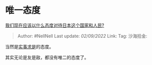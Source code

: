 # 唯一态度
[我们现在应该以什么态度对待日本这个国家和人民?](https://www.zhihu.com/question/528381254/answer/2648814183)

> Author: #NellNell
> Last update: *02/09/2022*
> Link:
> Tag:
> 沙海拾金:

当然是[实事求是](https://www.zhihu.com/search?q=%E5%AE%9E%E4%BA%8B%E6%B1%82%E6%98%AF&search_source=Entity&hybrid_search_source=Entity&hybrid_search_extra=%7B%22sourceType%22%3A%22answer%22%2C%22sourceId%22%3A2648814183%7D)的态度。

其实无论是友是敌，都没有唯二的态度了。